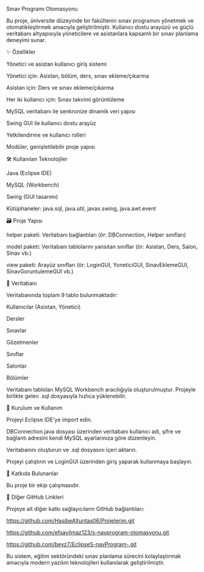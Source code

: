 Sınav Programı Otomasyonu

Bu proje, üniversite düzeyinde bir fakültenin sınav programını yönetmek ve otomatikleştirmek amacıyla geliştirilmiştir. Kullanıcı dostu arayüzü ve güçlü veritabanı altyapısıyla yöneticilere ve asistanlara kapsamlı bir sınav planlama deneyimi sunar.

✨ Özellikler

Yönetici ve asistan kullanıcı giriş sistemi

Yönetici için: Asistan, bölüm, ders, sınav ekleme/çıkarma

Asistan için: Ders ve sınav ekleme/çıkarma

Her iki kullanıcı için: Sınav takvimi görüntüleme

MySQL veritabanı ile senkronize dinamik veri yapısı

Swing GUI ile kullanıcı dostu arayüz

Yetkilendirme ve kullanıcı rolleri

Modüler, genişletilebilir proje yapısı

🛠️ Kullanılan Teknolojiler

Java (Eclipse IDE)

MySQL (Workbench)

Swing (GUI tasarımı)

Kütüphaneler: java.sql, java.util, javax.swing, java.awt.event

🗃️ Proje Yapısı

helper paketi: Veritabanı bağlantıları (ör: DBConnection, Helper sınıfları)

model paketi: Veritabanı tablolarını yansıtan sınıflar (ör: Asistan, Ders, Salon, Sinav vb.)

view paketi: Arayüz sınıfları (ör: LoginGUI, YoneticiGUI, SinavEklemeGUI, SinavGoruntulemeGUI vb.)

🧪 Veritabanı

Veritabanında toplam 9 tablo bulunmaktadır:

Kullanıcılar (Asistan, Yönetici)

Dersler

Sınavlar

Gözetmenler

Sınıflar

Salonlar

Bölümler

Veritabanı tabloları MySQL Workbench aracılığıyla oluşturulmuştur. Projeyle birlikte gelen .sql dosyasıyla hızlıca yüklenebilir.

🔧 Kurulum ve Kullanım

Projeyi Eclipse IDE'ye import edin.

DBConnection.java dosyası üzerinden veritabanı kullanıcı adı, şifre ve bağlantı adresini kendi MySQL ayarlarınıza göre düzenleyin.

Veritabanını oluşturun ve .sql dosyasını içeri aktarın.

Projeyi çalıştırın ve LoginGUI üzerinden giriş yaparak kullanmaya başlayın.

👥 Katkıda Bulunanlar

Bu proje bir ekip çalışmasıdır. 

📎 Diğer GitHub Linkleri

Projeye ait diğer katkı sağlayıcıların GitHub bağlantıları:

https://github.com/HasibeAltuntas06/Projelerim.git

https://github.com/efsayilmaz123/s-navprogram-otomasyonu.git

https://github.com/beyz7/EclipseS-navProgram-.git

Bu sistem, eğitim sektöründeki sınav planlama sürecini kolaylaştırmak amacıyla modern yazılım teknolojileri kullanılarak geliştirilmiştir.

